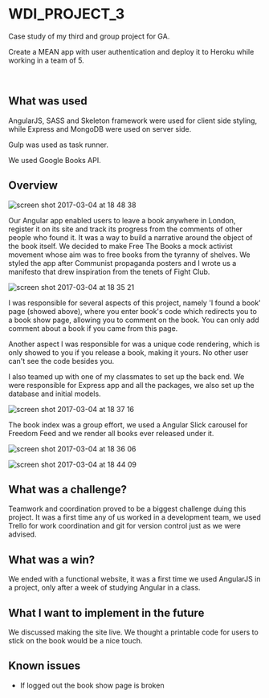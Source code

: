 # WDI_PROJECT_3
Case study of my third and group project for GA.

Create a MEAN app with user authentication and deploy it to Heroku while working in a team of 5.

<a href="https://github.com/EffingKay/WDI_PROJECT_3" target="_blank"><i class="fa fa-github portfolio-icon"></i></a> &nbsp; &nbsp; &nbsp;
<a href="https://free-the-books.herokuapp.com" target="_blank"><i class="fa fa-link portfolio-icon"></i></a> &nbsp; &nbsp; &nbsp;

## What was used

AngularJS, SASS and Skeleton framework were used for client side styling, while Express and MongoDB were used on server side.

Gulp was used as task runner.

We used Google Books API.

## Overview

![screen shot 2017-03-04 at 18 48 38](https://cloud.githubusercontent.com/assets/20258758/23581420/3f8f1e96-010b-11e7-8e55-4753d7d12155.png)

Our Angular app enabled users to leave a book anywhere in London, register it on its site and track its progress from the comments of other people who found it. It was a way to build a narrative around the object of the book itself. We decided to make Free The Books a mock activist movement whose aim was to free books from the tyranny of shelves. We styled the app after Communist propaganda posters and I wrote us a manifesto that drew inspiration from the tenets of Fight Club.

![screen shot 2017-03-04 at 18 35 21](https://cloud.githubusercontent.com/assets/20258758/23581402/c3d82054-010a-11e7-9a34-b8372c962c88.png)

I was responsible for several aspects of this project, namely 'I found a book' page (showed above), where you enter book's code which redirects you to a book show page, allowing you to comment on the book. You can only add comment about a book if you came from this page.

Another aspect I was responsible for was a unique code rendering, which is only showed to you if you release a book, making it yours. No other user can't see the code besides you.

I also teamed up with one of my classmates to set up the back end. We were responsible for Express app and all the packages, we also set up the database and initial models.

![screen shot 2017-03-04 at 18 37 16](https://cloud.githubusercontent.com/assets/20258758/23581403/c3eb0872-010a-11e7-95a1-1946ec39f81b.png)

The book index was a group effort, we used a Angular Slick carousel for Freedom Feed and we render all books ever released under it.

![screen shot 2017-03-04 at 18 36 06](https://cloud.githubusercontent.com/assets/20258758/23581401/c3d78914-010a-11e7-8c6d-e108f1404d80.png)

![screen shot 2017-03-04 at 18 44 09](https://cloud.githubusercontent.com/assets/20258758/23581405/c3f81508-010a-11e7-946d-45ce7db2f95f.png)

## What was a challenge?

Teamwork and coordination proved to be a biggest challenge duing this project. It was a first time any of us worked in a development team, we used Trello for work coordination and git for version control just as we were advised.

## What was a win?
We ended with a functional website, it was a first time we used AngularJS in a project, only after a week of studying Angular in a class.

## What I want to implement in the future
We discussed making the site live. We thought a printable code for users to stick on the book would be a nice touch.


## Known issues
- If logged out the book show page is broken
